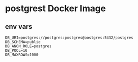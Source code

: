 # postgrest Docker Image

## env vars
```
DB_URI=postgres://postgres:postgres@postgres:5432/postgres
DB_SCHEMA=public
DB_ANON_ROLE=postgres
DB_POOL=10
DB_MAXROWS=1000
```
